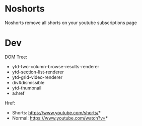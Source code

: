 # Noshorts

Noshorts remove all shorts on your youtube subscriptions page

# Dev

DOM Tree:

- ytd-two-column-browse-results-renderer
- ytd-section-list-renderer
- ytd-grid-video-renderer
- div#dismissible
- ytd-thumbnail
- a:href

Href:

- Shorts: https://www.youtube.com/shorts/*
- Normal: https://www.youtube.com/watch?v=*
